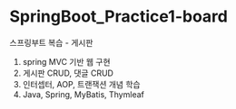 # SpringBoot_Practice1-board
스프링부트 복습 - 게시판

1. spring MVC 기반 웹 구현
2. 게시판 CRUD, 댓글 CRUD
3. 인터셉터, AOP, 트랜잭션 개념 학습
4. Java, Spring, MyBatis, Thymleaf
